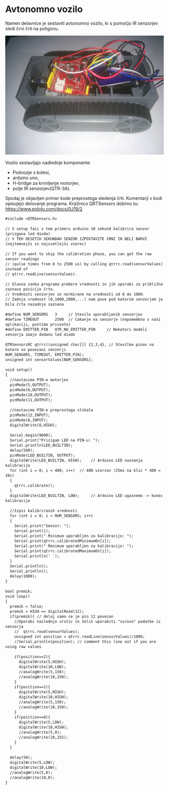 # Avtonomno vozilo

Namen delavnice je sestaviti avtonomno vozilo, ki s pomočjo IR senzorjev sledi črni črti na poligonu.

![Avtonomno vozilo](./pictures/vozilo.jpg)

Vozilo sestavljajo nadlednje komponente:
* Podvozje s kolesi,
* arduino uno,
* H-bridge za krmiljenje motorjev,
* polje IR senzorjev(QTR-3A).

Spodaj je objavljen primer kode preprostega sledenja črti. Komentarji v kodi opisujejo delovanje programa.
Knjižnico QRTSensors dobimo tu: https://www.pololu.com/docs/0J19/2

    #include <QTRSensors.h>

    // V setup fazi v tem primeru arduino 10 sekund kalibrira senzor (prizgana led dioda)
    // V TEH DESETIH SEKUNDAH SENZOR IZPOSTAVITE CRNI IN BELI BARVI (najtemnejši in najsvetlejši vzorec)

    // If you want to skip the calibration phase, you can get the raw sensor readings
    // (pulse times from 0 to 2500 us) by calling qtrrc.read(sensorValues) instead of
    // qtrrc.readLine(sensorValues).

    // Glavna zanka programa prebere vrednosti in jih uporabi za približno zaznavo pozicije črte. 
    // Vrednosti senzorjev so normirane na vrednosti od 0 do 1000.
    // Zadnja vrednost (0,1000,2000,...) nam pove pod katerim senzorjem je bila črta nazadnje zaznana

    #define NUM_SENSORS   3     // Stevilo uporabljenih senzorjev
    #define TIMEOUT       2500  // Cakanje na senzorje (nepomembno v naši aplikaciji, pustimo privzeto)
    #define EMITTER_PIN   QTR_NO_EMITTER_PIN     // Nekateri modeli senzorja imajo dodano led diodo

    QTRSensorsRC qtrrc((unsigned char[]) {2,3,4}, // Stevilke pinov na katere so povezani senzorji
    NUM_SENSORS, TIMEOUT, EMITTER_PIN); 
    unsigned int sensorValues[NUM_SENSORS];

    void setup()
    {
      //nastavimo PIN-e motorjev
      pinMode(5,OUTPUT);
      pinMode(6,OUTPUT);
      pinMode(10,OUTPUT);
      pinMode(11,OUTPUT);

      //nastavimo PIN-e preprostega stikala
      pinMode(12,INPUT);
      pinMode(8,INPUT);
      digitalWrite(8,HIGH);
  
      Serial.begin(9600);
      Serial.print("Prizigam LED na PIN-u: ");
      Serial.println(LED_BUILTIN);
      delay(500);
      pinMode(LED_BUILTIN, OUTPUT);
      digitalWrite(LED_BUILTIN, HIGH);    // Arduino LED naznanja kalibracijo
      for (int i = 0; i < 400; i++)  // 400 vzorcev (25ms na klic * 400 = 10s)
      {
        qtrrc.calibrate();
      }
      digitalWrite(LED_BUILTIN, LOW);     // Arduino LED ugasnemo -> konec kalibracije
        
      //Izpis kalibriranih vrednosti
      for (int i = 0; i < NUM_SENSORS; i++)
      { 
        Serial.print("Senzor: ");
        Serial.print(i);
        Serial.print(" Minimum uporabljen za kalibracijo: ");
        Serial.print(qtrrc.calibratedMinimumOn[i]);
        Serial.print(" Maximum uporabljen za kalibracijo: ");
        Serial.print(qtrrc.calibratedMaximumOn[i]);
        Serial.println(' ');
      }
      Serial.println();
      Serial.println();
      delay(1000);
    }
    
    bool premik;
    void loop()
    {
      premik = false;
      premik = HIGH == digitalRead(12);
      if(premik){ // delaj samo ce je pin 12 povezan
        //Uporabi naslednjo vrstic če želiš uporabiti "surovo" podatke iz senzorja  
        //  qtrrc.read(sensorValues);
        unsigned int position = qtrrc.readLine(sensorValues)/1000;
        //Serial.println(position); // comment this line out if you are using raw values
         
        if(position==2){
          digitalWrite(5,HIGH);
          digitalWrite(10,LOW);
          //analogWrite(5,150);
          //analogWrite(10,150);
        }
        if(position==1){
          digitalWrite(5,HIGH);
          digitalWrite(10,HIGH);
          //analogWrite(5,150);
          //analogWrite(10,150);
        }
        if(position==0){
          digitalWrite(5,LOW);
          digitalWrite(10,HIGH);
          //analogWrite(5,0);
          //analogWrite(10,255);
        }
      }
    
      delay(50);
      digitalWrite(5,LOW);
      digitalWrite(10,LOW);
      //analogWrite(5,0);
      //analogWrite(10,0);
    }



